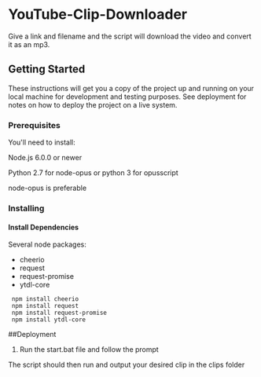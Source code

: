 # YouTube-Clip-Downloader
Give a link and filename and the script will download the video and convert it as an mp3.

## Getting Started

These instructions will get you a copy of the project up and running on your local machine for development and testing purposes. See deployment for notes on how to deploy the project on a live system.

### Prerequisites

You'll need to install:

Node.js 6.0.0 or newer

Python 2.7 for node-opus or python 3 for opusscript

node-opus is preferable

### Installing

#### Install Dependencies

Several node packages:

 - cheerio
 - request
 - request-promise
 - ytdl-core

```
 npm install cheerio
 npm install request
 npm install request-promise
 npm install ytdl-core
```

##Deployment

1. Run the start.bat file and follow the prompt

The script should then run and output your desired clip in the clips folder